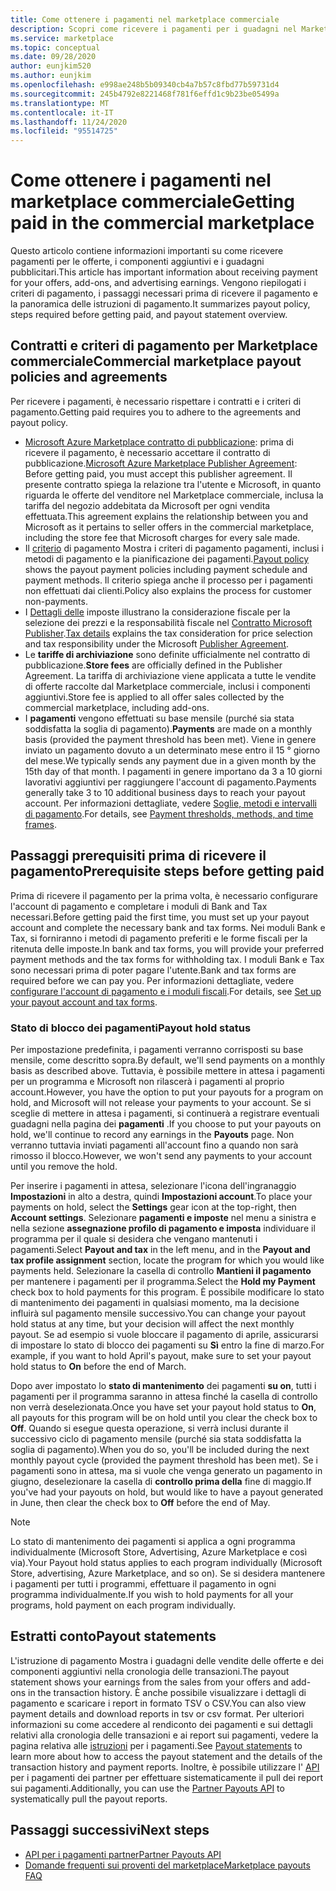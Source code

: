 ```yaml
---
title: Come ottenere i pagamenti nel marketplace commerciale
description: Scopri come ricevere i pagamenti per i guadagni nel Marketplace commerciale di Azure Marketplace. Include i criteri di pagamento, lo stato dei pagamenti e le istruzioni di pagamento.
ms.service: marketplace
ms.topic: conceptual
ms.date: 09/28/2020
author: eunjkim520
ms.author: eunjkim
ms.openlocfilehash: e998ae248b5b09340cb4a7b57c8fbd77b59731d4
ms.sourcegitcommit: 245b4792e8221468f781f6effd1c9b23be05499a
ms.translationtype: MT
ms.contentlocale: it-IT
ms.lasthandoff: 11/24/2020
ms.locfileid: "95514725"
---
```

# <a name="getting-paid-in-the-commercial-marketplace"></a><span data-ttu-id="64929-104">Come ottenere i pagamenti nel marketplace commerciale</span><span class="sxs-lookup"><span data-stu-id="64929-104">Getting paid in the commercial marketplace</span></span>

<span data-ttu-id="64929-105">Questo articolo contiene informazioni importanti su come ricevere pagamenti per le offerte, i componenti aggiuntivi e i guadagni pubblicitari.</span><span class="sxs-lookup"><span data-stu-id="64929-105">This article has important information about receiving payment for your offers, add-ons, and advertising earnings.</span></span> <span data-ttu-id="64929-106">Vengono riepilogati i criteri di pagamento, i passaggi necessari prima di ricevere il pagamento e la panoramica delle istruzioni di pagamento.</span><span class="sxs-lookup"><span data-stu-id="64929-106">It summarizes payout policy, steps required before getting paid, and payout statement overview.</span></span>

## <a name="commercial-marketplace-payout-policies-and-agreements"></a><span data-ttu-id="64929-107">Contratti e criteri di pagamento per Marketplace commerciale</span><span class="sxs-lookup"><span data-stu-id="64929-107">Commercial marketplace payout policies and agreements</span></span>

<span data-ttu-id="64929-108">Per ricevere i pagamenti, è necessario rispettare i contratti e i criteri di pagamento.</span><span class="sxs-lookup"><span data-stu-id="64929-108">Getting paid requires you to adhere to the agreements and payout policy.</span></span>

- <span data-ttu-id="64929-109">[Microsoft Azure Marketplace contratto di pubblicazione](https://go.microsoft.com/fwlink/p/?LinkID=699560): prima di ricevere il pagamento, è necessario accettare il contratto di pubblicazione.</span><span class="sxs-lookup"><span data-stu-id="64929-109">[Microsoft Azure Marketplace Publisher Agreement](https://go.microsoft.com/fwlink/p/?LinkID=699560):  Before getting paid, you must accept this publisher agreement.</span></span> <span data-ttu-id="64929-110">Il presente contratto spiega la relazione tra l'utente e Microsoft, in quanto riguarda le offerte del venditore nel Marketplace commerciale, inclusa la tariffa del negozio addebitata da Microsoft per ogni vendita effettuata.</span><span class="sxs-lookup"><span data-stu-id="64929-110">This agreement explains the relationship between you and Microsoft as it pertains to seller offers in the commercial marketplace, including the store fee that Microsoft charges for every sale made.</span></span>
- <span data-ttu-id="64929-111">Il [criterio](payout-policy-details.md) di pagamento Mostra i criteri di pagamento pagamenti, inclusi i metodi di pagamento e la pianificazione dei pagamenti.</span><span class="sxs-lookup"><span data-stu-id="64929-111">[Payout policy](payout-policy-details.md) shows the payout payment policies including payment schedule and payment methods.</span></span> <span data-ttu-id="64929-112">Il criterio spiega anche il processo per i pagamenti non effettuati dai clienti.</span><span class="sxs-lookup"><span data-stu-id="64929-112">Policy also explains the process for customer non-payments.</span></span>
- <span data-ttu-id="64929-113">I [Dettagli delle](tax-details-marketplace.md) imposte illustrano la considerazione fiscale per la selezione dei prezzi e la responsabilità fiscale nel [Contratto Microsoft Publisher](https://go.microsoft.com/fwlink/p/?LinkID=699560).</span><span class="sxs-lookup"><span data-stu-id="64929-113">[Tax details](tax-details-marketplace.md) explains the tax consideration for price selection and tax responsibility under the Microsoft [Publisher Agreement](https://go.microsoft.com/fwlink/p/?LinkID=699560).</span></span>
- <span data-ttu-id="64929-114">Le **tariffe di archiviazione** sono definite ufficialmente nel contratto di pubblicazione.</span><span class="sxs-lookup"><span data-stu-id="64929-114">**Store fees** are officially defined in the Publisher Agreement.</span></span> <span data-ttu-id="64929-115">La tariffa di archiviazione viene applicata a tutte le vendite di offerte raccolte dal Marketplace commerciale, inclusi i componenti aggiuntivi.</span><span class="sxs-lookup"><span data-stu-id="64929-115">Store fee is applied to all offer sales collected by the commercial marketplace, including add-ons.</span></span>
- <span data-ttu-id="64929-116">I **pagamenti** vengono effettuati su base mensile (purché sia stata soddisfatta la soglia di pagamento).</span><span class="sxs-lookup"><span data-stu-id="64929-116">**Payments** are made on a monthly basis (provided the payment threshold has been met).</span></span> <span data-ttu-id="64929-117">Viene in genere inviato un pagamento dovuto a un determinato mese entro il 15 ° giorno del mese.</span><span class="sxs-lookup"><span data-stu-id="64929-117">We typically sends any payment due in a given month by the 15th day of that month.</span></span> <span data-ttu-id="64929-118">I pagamenti in genere importano da 3 a 10 giorni lavorativi aggiuntivi per raggiungere l'account di pagamento.</span><span class="sxs-lookup"><span data-stu-id="64929-118">Payments generally take 3 to 10 additional business days to reach your payout account.</span></span> <span data-ttu-id="64929-119">Per informazioni dettagliate, vedere [Soglie, metodi e intervalli di pagamento](payment-thresholds-methods-timeframes.md).</span><span class="sxs-lookup"><span data-stu-id="64929-119">For details, see [Payment thresholds, methods, and time frames](payment-thresholds-methods-timeframes.md).</span></span>

## <a name="prerequisite-steps-before-getting-paid"></a><span data-ttu-id="64929-120">Passaggi prerequisiti prima di ricevere il pagamento</span><span class="sxs-lookup"><span data-stu-id="64929-120">Prerequisite steps before getting paid</span></span>

<span data-ttu-id="64929-121">Prima di ricevere il pagamento per la prima volta, è necessario configurare l'account di pagamento e completare i moduli di Bank and Tax necessari.</span><span class="sxs-lookup"><span data-stu-id="64929-121">Before getting paid the first time, you must set up your payout account and complete the necessary bank and tax forms.</span></span> <span data-ttu-id="64929-122">Nei moduli Bank e Tax, si forniranno i metodi di pagamento preferiti e le forme fiscali per la ritenuta delle imposte.</span><span class="sxs-lookup"><span data-stu-id="64929-122">In bank and tax forms, you will provide your preferred payment methods and the tax forms for withholding tax.</span></span> <span data-ttu-id="64929-123">I moduli Bank e Tax sono necessari prima di poter pagare l'utente.</span><span class="sxs-lookup"><span data-stu-id="64929-123">Bank and tax forms are required before we can pay you.</span></span> <span data-ttu-id="64929-124">Per informazioni dettagliate, vedere [configurare l'account di pagamento e i moduli fiscali](set-up-your-payout-account.md).</span><span class="sxs-lookup"><span data-stu-id="64929-124">For details, see [Set up your payout account and tax forms](set-up-your-payout-account.md).</span></span>

### <a name="payout-hold-status"></a><span data-ttu-id="64929-125">Stato di blocco dei pagamenti</span><span class="sxs-lookup"><span data-stu-id="64929-125">Payout hold status</span></span>

<span data-ttu-id="64929-126">Per impostazione predefinita, i pagamenti verranno corrisposti su base mensile, come descritto sopra.</span><span class="sxs-lookup"><span data-stu-id="64929-126">By default, we'll send payments on a monthly basis as described above.</span></span> <span data-ttu-id="64929-127">Tuttavia, è possibile mettere in attesa i pagamenti per un programma e Microsoft non rilascerà i pagamenti al proprio account.</span><span class="sxs-lookup"><span data-stu-id="64929-127">However, you have the option to put your payouts for a program on hold, and Microsoft will not release your payments to your account.</span></span> <span data-ttu-id="64929-128">Se si sceglie di mettere in attesa i pagamenti, si continuerà a registrare eventuali guadagni nella pagina dei **pagamenti** .</span><span class="sxs-lookup"><span data-stu-id="64929-128">If you choose to put your payouts on hold, we'll continue to record any earnings in the **Payouts** page.</span></span> <span data-ttu-id="64929-129">Non verranno tuttavia inviati pagamenti all'account fino a quando non sarà rimosso il blocco.</span><span class="sxs-lookup"><span data-stu-id="64929-129">However, we won't send any payments to your account until you remove the hold.</span></span>

<span data-ttu-id="64929-130">Per inserire i pagamenti in attesa, selezionare l'icona dell'ingranaggio **Impostazioni** in alto a destra, quindi **Impostazioni account**.</span><span class="sxs-lookup"><span data-stu-id="64929-130">To place your payments on hold, select the **Settings** gear icon at the top-right, then **Account settings**.</span></span> <span data-ttu-id="64929-131">Selezionare **pagamenti e imposte** nel menu a sinistra e nella sezione **assegnazione profilo di pagamento e imposta** individuare il programma per il quale si desidera che vengano mantenuti i pagamenti.</span><span class="sxs-lookup"><span data-stu-id="64929-131">Select **Payout and tax** in the left menu, and in the **Payout and tax profile assignment** section, locate the program for which you would like payments held.</span></span> <span data-ttu-id="64929-132">Selezionare la casella di controllo **Mantieni il pagamento** per mantenere i pagamenti per il programma.</span><span class="sxs-lookup"><span data-stu-id="64929-132">Select the **Hold my Payment** check box to hold payments for this program.</span></span> <span data-ttu-id="64929-133">È possibile modificare lo stato di mantenimento dei pagamenti in qualsiasi momento, ma la decisione influirà sul pagamento mensile successivo.</span><span class="sxs-lookup"><span data-stu-id="64929-133">You can change your payout hold status at any time, but your decision will affect the next monthly payout.</span></span> <span data-ttu-id="64929-134">Se ad esempio si vuole bloccare il pagamento di aprile, assicurarsi di impostare lo stato di blocco dei pagamenti su **Sì** entro la fine di marzo.</span><span class="sxs-lookup"><span data-stu-id="64929-134">For example, if you want to hold April's payout, make sure to set your payout hold status to **On** before the end of March.</span></span>

<span data-ttu-id="64929-135">Dopo aver impostato lo **stato di mantenimento** dei pagamenti **su on**, tutti i pagamenti per il programma saranno in attesa finché la casella di controllo non verrà deselezionata.</span><span class="sxs-lookup"><span data-stu-id="64929-135">Once you have set your payout hold status to **On**, all payouts for this program will be on hold until you clear the check box to **Off**.</span></span> <span data-ttu-id="64929-136">Quando si esegue questa operazione, si verrà inclusi durante il successivo ciclo di pagamento mensile (purché sia stata soddisfatta la soglia di pagamento).</span><span class="sxs-lookup"><span data-stu-id="64929-136">When you do so, you'll be included during the next monthly payout cycle (provided the payment threshold has been met).</span></span> <span data-ttu-id="64929-137">Se i pagamenti sono in attesa, ma si vuole che venga generato un pagamento in giugno, deselezionare la casella di **controllo prima della** fine di maggio.</span><span class="sxs-lookup"><span data-stu-id="64929-137">If you've had your payouts on hold, but would like to have a payout generated in June, then clear the check box to **Off** before the end of May.</span></span>

>[!Note]
> <span data-ttu-id="64929-138">Lo stato di mantenimento dei pagamenti si applica a ogni programma individualmente (Microsoft Store, Advertising, Azure Marketplace e così via).</span><span class="sxs-lookup"><span data-stu-id="64929-138">Your Payout hold status applies to each program individually (Microsoft Store, advertising, Azure Marketplace, and so on).</span></span> <span data-ttu-id="64929-139">Se si desidera mantenere i pagamenti per tutti i programmi, effettuare il pagamento in ogni programma individualmente.</span><span class="sxs-lookup"><span data-stu-id="64929-139">If you wish to hold payments for all your programs, hold payment on each program individually.</span></span>

## <a name="payout-statements"></a><span data-ttu-id="64929-140">Estratti conto</span><span class="sxs-lookup"><span data-stu-id="64929-140">Payout statements</span></span>

<span data-ttu-id="64929-141">L'istruzione di pagamento Mostra i guadagni delle vendite delle offerte e dei componenti aggiuntivi nella cronologia delle transazioni.</span><span class="sxs-lookup"><span data-stu-id="64929-141">The payout statement shows your earnings from the sales from your offers and add-ons in the transaction history.</span></span> <span data-ttu-id="64929-142">È anche possibile visualizzare i dettagli di pagamento e scaricare i report in formato TSV o CSV.</span><span class="sxs-lookup"><span data-stu-id="64929-142">You can also view payment details and download reports in tsv or csv format.</span></span> <span data-ttu-id="64929-143">Per ulteriori informazioni su come accedere al rendiconto dei pagamenti e sui dettagli relativi alla cronologia delle transazioni e ai report sui pagamenti, vedere la pagina relativa alle [istruzioni](payout-statement.md) per i pagamenti.</span><span class="sxs-lookup"><span data-stu-id="64929-143">See [Payout statements](payout-statement.md) to learn more about how to access the payout statement and the details of the transaction history and payment reports.</span></span> <span data-ttu-id="64929-144">Inoltre, è possibile utilizzare l' [API](https://apidocs.microsoft.com/services/partnerpayouts) per i pagamenti dei partner per effettuare sistematicamente il pull dei report sui pagamenti.</span><span class="sxs-lookup"><span data-stu-id="64929-144">Additionally, you can use the [Partner Payouts API](https://apidocs.microsoft.com/services/partnerpayouts) to systematically pull the payout reports.</span></span>

## <a name="next-steps"></a><span data-ttu-id="64929-145">Passaggi successivi</span><span class="sxs-lookup"><span data-stu-id="64929-145">Next steps</span></span>

- [<span data-ttu-id="64929-146">API per i pagamenti partner</span><span class="sxs-lookup"><span data-stu-id="64929-146">Partner Payouts API</span></span>](https://apidocs.microsoft.com/services/partnerpayouts)
- [<span data-ttu-id="64929-147">Domande frequenti sui proventi del marketplace</span><span class="sxs-lookup"><span data-stu-id="64929-147">Marketplace payouts FAQ</span></span>](payout-faq.md)
